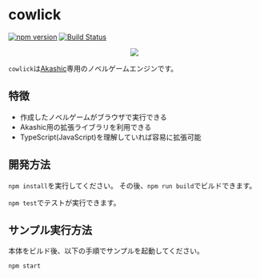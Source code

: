 # cowlick

[![npm version](https://badge.fury.io/js/cowlick-engine.svg)](https://badge.fury.io/js/cowlick-engine)
[![Build Status](https://travis-ci.org/cowlick/cowlick.svg?branch=master)](https://travis-ci.org/cowlick/cowlick)

<p align="center">
<img src="https://raw.githubusercontent.com/cowlick/cowlick/master/docs/images/cowlick.png"/>
</p>

`cowlick`は[Akashic](https://akashic-games.github.io/)専用のノベルゲームエンジンです。

## 特徴

* 作成したノベルゲームがブラウザで実行できる
* Akashic用の拡張ライブラリを利用できる
* TypeScript(JavaScript)を理解していれば容易に拡張可能

## 開発方法

`npm install`を実行してください。
その後、`npm run build`でビルドできます。

`npm test`でテストが実行できます。

## サンプル実行方法

本体をビルド後、以下の手順でサンプルを起動してください。

```bash
npm start
```
